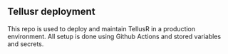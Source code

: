 ## Tellusr deployment

This repo is used to deploy and maintain TellusR in a production environment. All setup is done using Github Actions and stored variables and secrets.
